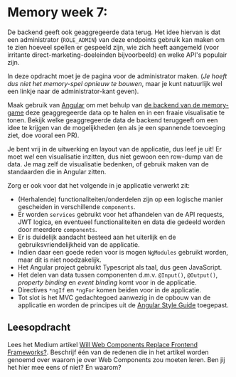 # Memory week 7: 

De backend geeft ook geaggregeerde data terug. Het idee hiervan is dat een administrator (`ROLE_ADMIN`) van deze endpoints gebruik kan maken om te zien hoeveel spellen er gespeeld zijn, wie zich heeft aangemeld (voor irritante direct-marketing-doeleinden bijvoorbeeld) en welke API's populair zijn.

In deze opdracht moet je de pagina voor de administrator maken. (*Je hoeft dus niet het memory-spel opnieuw te bouwen*, maar je kunt natuurlijk wel een linkje naar de administrator-kant geven). 

Maak gebruik van [Angular](https://angular.io) om met behulp van [de backend van de memory-game](https://github.com/hanze-hbo-ict/memory-backend) deze geaggregeerde data op te halen en in een fraaie visualisatie te tonen. Bekijk welke geaggregeerde data de backend teruggeeft om een idee te krijgen van de mogelijkheden (en als je een spannende toevoeging ziet, doe vooral een PR). 

Je bent vrij in de uitwerking en layout van de applicatie, dus leef je uit! Er moet *wel* een visualisatie inzitten, dus niet gewoon een row-dump van de data. Je mag zelf de visualisatie bedenken, of gebruik maken van de standaarden die in Angular zitten.

Zorg er ook voor dat het volgende in je applicatie verwerkt zit:

- (Herhalende) functionaliteiten/onderdelen zijn op een logische manier gescheiden in verschillende `components`.
- Er worden `services` gebruikt voor het afhandelen van de API requests, JWT logica, en eventueel functionaliteiten en data die gedeeld worden door meerdere `components`.
- Er is duidelijk aandacht besteed aan het uiterlijk en de gebruiksvriendelijkheid van de applicatie.
- Indien daar een goede reden voor is mogen `NgModules` gebruikt worden, maar dit is niet noodzakelijk.
- Het Angular project gebruikt Typescript als taal, dus geen JavaScript.
- Het delen van data tussen componenten d.m.v. `@Input()`, `@Output()`, *property binding* en *event binding* komt voor in de applicatie.
- Directives `*ngIf` en `*ngFor` komen beiden voor in de applicatie.
- Tot slot is het MVC gedachtegoed aanwezig in de opbouw van de applicatie en worden de principes uit de [Angular Style Guide](https://angular.io/guide/styleguide) toegepast.

## Leesopdracht

Lees het Medium artikel [Will Web Components Replace Frontend Frameworks?](https://medium.com/@mariusbongarts/will-web-components-replace-frontend-frameworks-535891d779ba). Beschrijf één van de redenen die in het artikel worden genoemd over waarom je over Web Components zou moeten leren. Ben jij het hier mee eens of niet? En waarom?

